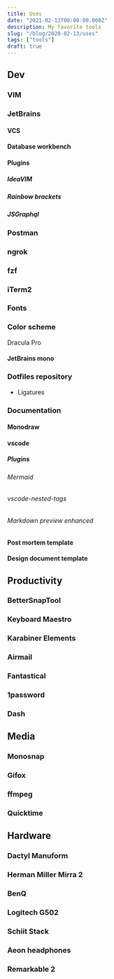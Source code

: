 ```yaml
---
title: Uses
date: "2021-02-13T00:00:00.000Z"
description: My favorite tools
slug: "/blog/2020-02-13/uses"
tags: ["tools"]
draft: true
---
```


## Dev

### VIM

### JetBrains

#### VCS

#### Database workbench

#### Plugins

##### IdeaVIM

##### Rainbow brackets

##### JSGraphql

##### 

### Postman

### ngrok

### fzf

### iTerm2

### Fonts

### Color scheme

Dracula Pro

#### JetBrains mono

### Dotfiles repository

- Ligatures

### Documentation

#### Monodraw

#### vscode

##### Plugins

###### Mermaid

###### vscode-nested-tags

###### Markdown preview enhanced

#### Post mortem template

#### Design document template

## Productivity

### BetterSnapTool

### Keyboard Maestro

### Karabiner Elements

### Airmail

### Fantastical

### 1password

### Dash

## Media

### Monosnap

### Gifox

### ffmpeg

### Quicktime

## Hardware

### Dactyl Manuform

### Herman Miller Mirra 2

### BenQ

### Logitech G502

### Schiit Stack

### Aeon headphones

### Remarkable 2
